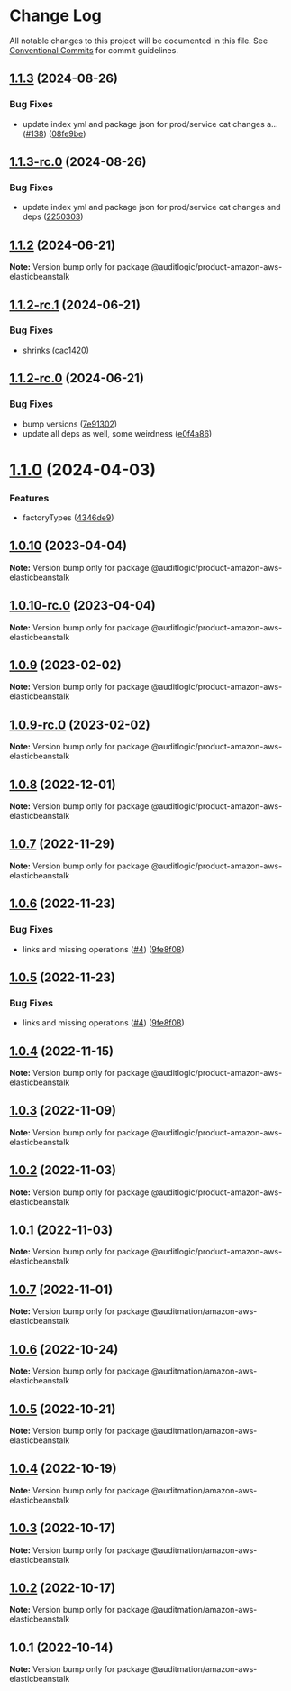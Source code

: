# Change Log

All notable changes to this project will be documented in this file.
See [Conventional Commits](https://conventionalcommits.org) for commit guidelines.

## [1.1.3](https://github.com/auditlogic/product/compare/@auditlogic/product-amazon-aws-elasticbeanstalk@1.1.2...@auditlogic/product-amazon-aws-elasticbeanstalk@1.1.3) (2024-08-26)


### Bug Fixes

* update index yml and package json for prod/service cat changes a… ([#138](https://github.com/auditlogic/product/issues/138)) ([08fe9be](https://github.com/auditlogic/product/commit/08fe9beb1c8457462a19bc69caa02e6212d97e1a))





## [1.1.3-rc.0](https://github.com/auditlogic/product/compare/@auditlogic/product-amazon-aws-elasticbeanstalk@1.1.2...@auditlogic/product-amazon-aws-elasticbeanstalk@1.1.3-rc.0) (2024-08-26)


### Bug Fixes

* update index yml and package json for prod/service cat changes and deps ([2250303](https://github.com/auditlogic/product/commit/225030363a363608240135b7ebed386b28f01e4b))





## [1.1.2](https://github.com/auditlogic/product/compare/@auditlogic/product-amazon-aws-elasticbeanstalk@1.1.2-rc.1...@auditlogic/product-amazon-aws-elasticbeanstalk@1.1.2) (2024-06-21)

**Note:** Version bump only for package @auditlogic/product-amazon-aws-elasticbeanstalk





## [1.1.2-rc.1](https://github.com/auditlogic/product/compare/@auditlogic/product-amazon-aws-elasticbeanstalk@1.1.2-rc.0...@auditlogic/product-amazon-aws-elasticbeanstalk@1.1.2-rc.1) (2024-06-21)


### Bug Fixes

* shrinks ([cac1420](https://github.com/auditlogic/product/commit/cac14200fefcd8183ab69fe89a47bd3f70f563e9))





## [1.1.2-rc.0](https://github.com/auditlogic/product/compare/@auditlogic/product-amazon-aws-elasticbeanstalk@1.1.0...@auditlogic/product-amazon-aws-elasticbeanstalk@1.1.2-rc.0) (2024-06-21)


### Bug Fixes

* bump versions ([7e91302](https://github.com/auditlogic/product/commit/7e913023b8b312150ed7762c32fbbe616be71de5))
* update all deps as well, some weirdness ([e0f4a86](https://github.com/auditlogic/product/commit/e0f4a864714e2d3de6bbf3da014d5312fe53be2f))





# [1.1.0](https://github.com/auditlogic/product/compare/@auditlogic/product-amazon-aws-elasticbeanstalk@1.0.10...@auditlogic/product-amazon-aws-elasticbeanstalk@1.1.0) (2024-04-03)


### Features

* factoryTypes ([4346de9](https://github.com/auditlogic/product/commit/4346de92693aee892fccf725338ffc7b80ab182b))





## [1.0.10](https://github.com/auditlogic/product/compare/@auditlogic/product-amazon-aws-elasticbeanstalk@1.0.9...@auditlogic/product-amazon-aws-elasticbeanstalk@1.0.10) (2023-04-04)

**Note:** Version bump only for package @auditlogic/product-amazon-aws-elasticbeanstalk





## [1.0.10-rc.0](https://github.com/auditlogic/product/compare/@auditlogic/product-amazon-aws-elasticbeanstalk@1.0.9...@auditlogic/product-amazon-aws-elasticbeanstalk@1.0.10-rc.0) (2023-04-04)

**Note:** Version bump only for package @auditlogic/product-amazon-aws-elasticbeanstalk





## [1.0.9](https://github.com/auditlogic/product/compare/@auditlogic/product-amazon-aws-elasticbeanstalk@1.0.8...@auditlogic/product-amazon-aws-elasticbeanstalk@1.0.9) (2023-02-02)

**Note:** Version bump only for package @auditlogic/product-amazon-aws-elasticbeanstalk





## [1.0.9-rc.0](https://github.com/auditlogic/product/compare/@auditlogic/product-amazon-aws-elasticbeanstalk@1.0.8...@auditlogic/product-amazon-aws-elasticbeanstalk@1.0.9-rc.0) (2023-02-02)

**Note:** Version bump only for package @auditlogic/product-amazon-aws-elasticbeanstalk





## [1.0.8](https://github.com/auditlogic/product/compare/@auditlogic/product-amazon-aws-elasticbeanstalk@1.0.7...@auditlogic/product-amazon-aws-elasticbeanstalk@1.0.8) (2022-12-01)

**Note:** Version bump only for package @auditlogic/product-amazon-aws-elasticbeanstalk





## [1.0.7](https://github.com/auditlogic/product/compare/@auditlogic/product-amazon-aws-elasticbeanstalk@1.0.6...@auditlogic/product-amazon-aws-elasticbeanstalk@1.0.7) (2022-11-29)

**Note:** Version bump only for package @auditlogic/product-amazon-aws-elasticbeanstalk





## [1.0.6](https://github.com/auditlogic/product/compare/@auditlogic/product-amazon-aws-elasticbeanstalk@1.0.4...@auditlogic/product-amazon-aws-elasticbeanstalk@1.0.6) (2022-11-23)


### Bug Fixes

* links and missing operations ([#4](https://github.com/auditlogic/product/issues/4)) ([9fe8f08](https://github.com/auditlogic/product/commit/9fe8f08fe7c57fdb79f991ac35bd6ac2e7dcad38))





## [1.0.5](https://github.com/auditlogic/product/compare/@auditlogic/product-amazon-aws-elasticbeanstalk@1.0.4...@auditlogic/product-amazon-aws-elasticbeanstalk@1.0.5) (2022-11-23)


### Bug Fixes

* links and missing operations ([#4](https://github.com/auditlogic/product/issues/4)) ([9fe8f08](https://github.com/auditlogic/product/commit/9fe8f08fe7c57fdb79f991ac35bd6ac2e7dcad38))





## [1.0.4](https://github.com/auditlogic/product/compare/@auditlogic/product-amazon-aws-elasticbeanstalk@1.0.3...@auditlogic/product-amazon-aws-elasticbeanstalk@1.0.4) (2022-11-15)

**Note:** Version bump only for package @auditlogic/product-amazon-aws-elasticbeanstalk





## [1.0.3](https://github.com/auditlogic/product/compare/@auditlogic/product-amazon-aws-elasticbeanstalk@1.0.2...@auditlogic/product-amazon-aws-elasticbeanstalk@1.0.3) (2022-11-09)

**Note:** Version bump only for package @auditlogic/product-amazon-aws-elasticbeanstalk





## [1.0.2](https://github.com/auditlogic/product/compare/@auditlogic/product-amazon-aws-elasticbeanstalk@1.0.1...@auditlogic/product-amazon-aws-elasticbeanstalk@1.0.2) (2022-11-03)

**Note:** Version bump only for package @auditlogic/product-amazon-aws-elasticbeanstalk





## 1.0.1 (2022-11-03)

**Note:** Version bump only for package @auditlogic/product-amazon-aws-elasticbeanstalk





## [1.0.7](https://github.com/auditmation/store-content/compare/@auditmation/amazon-aws-elasticbeanstalk@1.0.6...@auditmation/amazon-aws-elasticbeanstalk@1.0.7) (2022-11-01)

**Note:** Version bump only for package @auditmation/amazon-aws-elasticbeanstalk





## [1.0.6](https://github.com/auditmation/store-content/compare/@auditmation/amazon-aws-elasticbeanstalk@1.0.5...@auditmation/amazon-aws-elasticbeanstalk@1.0.6) (2022-10-24)

**Note:** Version bump only for package @auditmation/amazon-aws-elasticbeanstalk





## [1.0.5](https://github.com/auditmation/store-content/compare/@auditmation/amazon-aws-elasticbeanstalk@1.0.4...@auditmation/amazon-aws-elasticbeanstalk@1.0.5) (2022-10-21)

**Note:** Version bump only for package @auditmation/amazon-aws-elasticbeanstalk





## [1.0.4](https://github.com/auditmation/store-content/compare/@auditmation/amazon-aws-elasticbeanstalk@1.0.3...@auditmation/amazon-aws-elasticbeanstalk@1.0.4) (2022-10-19)

**Note:** Version bump only for package @auditmation/amazon-aws-elasticbeanstalk





## [1.0.3](https://github.com/auditmation/store-content/compare/@auditmation/amazon-aws-elasticbeanstalk@1.0.2...@auditmation/amazon-aws-elasticbeanstalk@1.0.3) (2022-10-17)

**Note:** Version bump only for package @auditmation/amazon-aws-elasticbeanstalk





## [1.0.2](https://github.com/auditmation/store-content/compare/@auditmation/amazon-aws-elasticbeanstalk@1.0.1...@auditmation/amazon-aws-elasticbeanstalk@1.0.2) (2022-10-17)

**Note:** Version bump only for package @auditmation/amazon-aws-elasticbeanstalk





## 1.0.1 (2022-10-14)

**Note:** Version bump only for package @auditmation/amazon-aws-elasticbeanstalk
